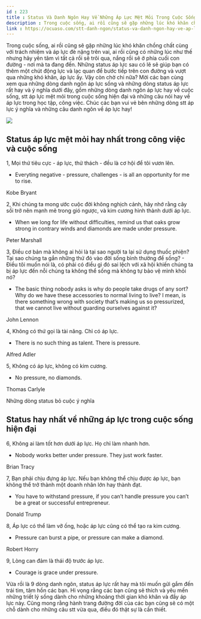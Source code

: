 ```yaml
---
id : 223
title : Status Và Danh Ngôn Hay Về Những Áp Lực Mệt Mỏi Trong Cuộc Sống
description : Trong cuộc sống, ai rồi cũng sẽ gặp những lúc khó khăn chồng chất cùng với trách nhiệm và áp lực đè nặng trên vai, ai rồi cũng có những lúc như thế nhưng hãy yên tâm vì tất cả rồi sẽ trôi qua, nắng rồi sẽ ở phía cuối con đường - nơi mà ta đang đến. Những status áp lực sau có lẽ sẽ giúp bạn có thêm một chút động lực và lạc quan để bước tiếp trên con đường và vượt qua những khó khăn, áp lực ấy. Vậy còn chờ chi nữa? Mời các bạn cùng xem qua những dòng danh ngôn áp lực sống và những dòng status áp lực rất hay và ý nghĩa dưới đây, gồm những dòng danh ngôn áp lực hay về cuộc sống, stt áp lực mệt mỏi trong cuộc sống hiện đại và những câu nói hay về áp lực trong học tập, công việc. Chúc các bạn vui vẻ bên những dòng stt áp lực ý nghĩa và những câu danh ngôn về áp lực hay!
link : https://ocuaso.com/stt-danh-ngon/status-va-danh-ngon-hay-ve-ap-luc-met-moi-trong-cuoc-song.html
---
```


Trong cuộc sống, ai rồi cũng sẽ gặp những lúc khó khăn chồng chất cùng với
trách nhiệm và áp lực đè nặng trên vai, ai rồi cũng có những lúc như thế
nhưng hãy yên tâm vì tất cả rồi sẽ trôi qua, nắng rồi sẽ ở phía cuối con
đường - nơi mà ta đang đến. Những status áp lực sau có lẽ sẽ giúp bạn có
thêm một chút động lực và lạc quan để bước tiếp trên con đường và vượt qua
những khó khăn, áp lực ấy. Vậy còn chờ chi nữa? Mời các bạn cùng xem qua
những dòng danh ngôn áp lực sống và những dòng status áp lực rất hay và
ý nghĩa dưới đây, gồm những dòng danh ngôn áp lực hay về cuộc sống, stt
áp lực mệt mỏi trong cuộc sống hiện đại và những câu nói hay về áp lực trong
học tập, công việc. Chúc các bạn vui vẻ bên những dòng stt áp lực ý nghĩa
và những câu danh ngôn về áp lực hay!

![](https://ocuaso.com/wp-content/uploads/2017/05/status-va-danh-ngon-hay-ve-ap-luc-met-moi-trong-cuoc-song.jpg)

## Status áp lực mệt mỏi hay nhất trong công việc và cuộc sống

1, Mọi thứ tiêu cực - áp lực, thử thách - đều là cơ hội để tôi vươn lên.

- Everyting negative - pressure, challenges - is all an opportunity for
me to rise.

Kobe Bryant

2, Khi chúng ta mong ước cuộc đời không nghịch cảnh, hãy nhớ rằng cây sồi
trở nên mạnh mẽ trong gió ngược, và kim cương hình thành dưới áp lực.

- When we long for life without difficulties, remind us that oaks grow strong
in contrary winds and diamonds are made under pressure.

Peter Marshall

3, Điều cơ bản mà không ai hỏi là tại sao người ta lại sử dụng thuốc phiện?
Tại sao chúng ta gắn những thứ đó vào đời sống bình thường để sống? - Điều
tôi muốn nói là, có phải có điều gì đó sai lệch với xã hội khiến chúng ta
bị áp lực đến nỗi chúng ta không thể sống mà không tự bảo vệ mình khỏi nó?

- The basic thing nobody asks is why do people take drugs of any sort? Why
do we have these accessories to normal living to live? I mean, is there
something wrong with society that’s making us so pressurized, that we cannot
live without guarding ourselves against it?

John Lennon

4, Không có thứ gọi là tài năng. Chỉ có áp lực.

- There is no such thing as talent. There is pressure.

Alfred Adler

5, Không có áp lực, không có kim cương.

- No pressure, no diamonds.

Thomas Carlyle

Những dòng status bỏ cuộc ý nghĩa

## Status hay nhất về những áp lực trong cuộc sống hiện đại

6, Không ai làm tốt hơn dưới áp lực. Họ chỉ làm nhanh hơn.

- Nobody works better under pressure. They just work faster.

Brian Tracy

7, Bạn phải chịu đựng áp lực. Nếu bạn không thể chịu được áp lực, bạn không
thể trở thành một doanh nhân lớn hay thành đạt.

- You have to withstand pressure, if you can’t handle pressure you can’t
be a great or successful entrepreneur.

Donald Trump

8, Áp lực có thể làm vỡ ống, hoặc áp lực cũng có thể tạo ra kim cương.

- Pressure can burst a pipe, or pressure can make a diamond.

Robert Horry

9, Lòng can đảm là thái độ trước áp lực.

- Courage is grace under pressure.

Vừa rồi là 9 dòng danh ngôn, status áp lực rất hay mà tôi muốn gửi gắm đến
trái tim, tâm hồn các bạn. Hi vọng rằng các bạn cũng sẽ thích và yêu mến
những triết lý sống dành cho những khoảng thời gian khó khăn và đầy áp lực
này. Cũng mong rằng hành trang đường đời của các bạn cũng sẽ có một chỗ
dành cho những câu stt vừa qua, điều đó thật sự là cần thiết.